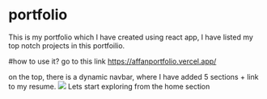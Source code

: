 # portfolio
This is my portfolio which I have created using react app, I have listed my top notch projects in this portfoilio.

#how to use it?
go to this link https://affanportfolio.vercel.app/

on the top, there is a dynamic navbar, where I have added 5 sections + link to my resume. 
<img src = "![cv](https://user-images.githubusercontent.com/96197969/185970654-b32986fa-4606-42f3-822f-3a5ecb22975b.jpg)"/>
Lets start exploring from the home section

